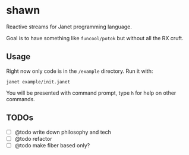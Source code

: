 # shawn 

Reactive streams for Janet programming language.

Goal is to have something like `funcool/potok` but without all the RX cruft.

## Usage

Right now only code is in the `/example` directory. Run it with:

```
janet example/init.janet
```

You will be presented with command prompt, type `h` for help on other commands.


## TODOs

- [ ] @todo write down philosophy and tech
- [ ] @todo refactor
- [ ] @todo make fiber based only?
